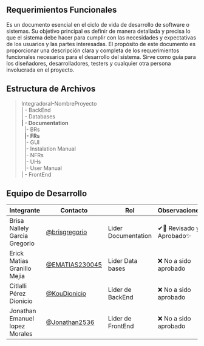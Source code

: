 ## **Requerimientos Funcionales** 


Es un documento esencial en el ciclo de vida de desarrollo de software o sistemas. Su objetivo principal es definir de manera detallada y precisa lo que el sistema debe hacer para cumplir con las necesidades y expectativas de los usuarios y las partes interesadas.
El propósito de este documento es proporcionar una descripción clara y completa de los requerimientos funcionales necesarios para el desarrollo del sistema. Sirve como guía para los diseñadores, desarrolladores, testers y cualquier otra persona involucrada en el proyecto.


## Estructura de Archivos

>IntegradoraI-NombreProyecto<br>
>| - BackEnd <br>
>| - Databases<br>
>**| - Documentation**<br>
>&nbsp;&nbsp;|- BRs<br>
>&nbsp;&nbsp;**|- FRs**<br>
>&nbsp;&nbsp;|- GUI<br>
>&nbsp;&nbsp;|- Instalation Manual<br>
>&nbsp;&nbsp;|- NFRs<br>
>&nbsp;&nbsp;|- UHs<br>
>&nbsp;&nbsp;|- User Manual<br>
>| - FrontEnd

## Equipo de Desarrollo
|Integrante|Contacto|Rol|Observaciones|
|----------|-------|---|-------------|
| Brisa Nallely Garcia Gregorio|[@brisgregorio](https://github.com/Brisgregorio)|Lider Documentation|✔👀 Revisado y Aprobado✨
| Erick Matias Granillo Mejia|[@EMATIAS230045](https://github.com/EMATIAS230045)|Lider Data bases|❌ No a sido aprobado
| Citlalli Pérez Dionicio|[@KouDionicio ](https://github.com/KouDionicio)|Lider de BackEnd|❌ No a sido aprobado
| Jonathan Emanuel lopez Morales|[@Jonathan2536](https://github.com/Jonathan2536)|Lider de FrontEnd|❌ No a sido aprobado
